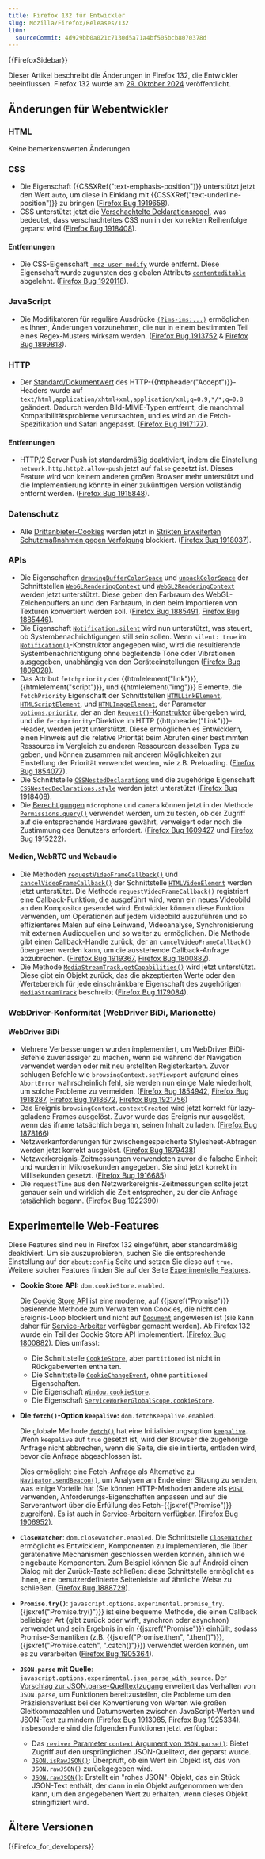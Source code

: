 ```yaml
---
title: Firefox 132 für Entwickler
slug: Mozilla/Firefox/Releases/132
l10n:
  sourceCommit: 4d929bb0a021c7130d5a71a4bf505bcb8070378d
---
```


{{FirefoxSidebar}}

Dieser Artikel beschreibt die Änderungen in Firefox 132, die Entwickler beeinflussen. Firefox 132 wurde am [29. Oktober 2024](https://whattrainisitnow.com/release/?version=132) veröffentlicht.

## Änderungen für Webentwickler

### HTML

Keine bemerkenswerten Änderungen

### CSS

- Die Eigenschaft {{CSSXRef("text-emphasis-position")}} unterstützt jetzt den Wert `auto`, um diese in Einklang mit {{CSSXRef("text-underline-position")}} zu bringen ([Firefox Bug 1919658](https://bugzil.la/1919658)).
- CSS unterstützt jetzt die [Verschachtelte Deklarationsregel](/de/docs/Web/API/CSSNestedDeclarations#nested_declarations_rule), was bedeutet, dass verschachteltes CSS nun in der korrekten Reihenfolge geparst wird ([Firefox Bug 1918408](https://bugzil.la/1918408)).

#### Entfernungen

- Die CSS-Eigenschaft [`-moz-user-modify`](/de/docs/Web/CSS/user-modify) wurde entfernt. Diese Eigenschaft wurde zugunsten des globalen Attributs [`contenteditable`](/de/docs/Web/HTML/Global_attributes/contenteditable) abgelehnt. ([Firefox Bug 1920118](https://bugzil.la/1920118)).

### JavaScript

- Die Modifikatoren für reguläre Ausdrücke [`(?ims-ims:...)`](/de/docs/Web/JavaScript/Reference/Regular_expressions/Modifier) ermöglichen es Ihnen, Änderungen vorzunehmen, die nur in einem bestimmten Teil eines Regex-Musters wirksam werden. ([Firefox Bug 1913752](https://bugzil.la/1913752) & [Firefox Bug 1899813](https://bugzil.la/1899813)).

### HTTP

- Der [Standard/Dokumentwert](/de/docs/Web/HTTP/Guides/Content_negotiation/List_of_default_Accept_values#default_values) des HTTP-{{httpheader("Accept")}}-Headers wurde auf `text/html,application/xhtml+xml,application/xml;q=0.9,*/*;q=0.8` geändert.
  Dadurch werden Bild-MIME-Typen entfernt, die manchmal Kompatibilitätsprobleme verursachten, und es wird an die Fetch-Spezifikation und Safari angepasst. ([Firefox Bug 1917177](https://bugzil.la/1917177)).

#### Entfernungen

- HTTP/2 Server Push ist standardmäßig deaktiviert, indem die Einstellung `network.http.http2.allow-push` jetzt auf `false` gesetzt ist.
  Dieses Feature wird von keinem anderen großen Browser mehr unterstützt und die Implementierung könnte in einer zukünftigen Version vollständig entfernt werden. ([Firefox Bug 1915848](https://bugzil.la/1915848)).

### Datenschutz

- Alle [Drittanbieter-Cookies](/de/docs/Web/Privacy/Guides/Third-party_cookies) werden jetzt in [Strikten Erweiterten Schutzmaßnahmen gegen Verfolgung](https://support.mozilla.org/en-US/kb/enhanced-tracking-protection-firefox-desktop#w_strict-enhanced-tracking-protection) blockiert. ([Firefox Bug 1918037](https://bugzil.la/1918037)).

### APIs

- Die Eigenschaften [`drawingBufferColorSpace`](/de/docs/Web/API/WebGLRenderingContext/drawingBufferColorSpace) und [`unpackColorSpace`](/de/docs/Web/API/WebGLRenderingContext/unpackColorSpace) der Schnittstellen [`WebGLRenderingContext`](/de/docs/Web/API/WebGLRenderingContext) und [`WebGL2RenderingContext`](/de/docs/Web/API/WebGL2RenderingContext) werden jetzt unterstützt. Diese geben den Farbraum des WebGL-Zeichenpuffers an und den Farbraum, in den beim Importieren von Texturen konvertiert werden soll. ([Firefox Bug 1885491](https://bugzil.la/1885491), [Firefox Bug 1885446](https://bugzil.la/1885446)).
- Die Eigenschaft [`Notification.silent`](/de/docs/Web/API/Notification/silent) wird nun unterstützt, was steuert, ob Systembenachrichtigungen still sein sollen. Wenn `silent: true` im [`Notification()`](/de/docs/Web/API/Notification/Notification)-Konstruktor angegeben wird, wird die resultierende Systembenachrichtigung ohne begleitende Töne oder Vibrationen ausgegeben, unabhängig von den Geräteeinstellungen ([Firefox Bug 1809028](https://bugzil.la/1809028)).
- Das Attribut `fetchpriority` der {{htmlelement("link")}}, {{htmlelement("script")}}, und {{htmlelement("img")}} Elemente, die `fetchPriority` Eigenschaft der Schnittstellen [`HTMLLinkElement`](/de/docs/Web/API/HTMLLinkElement), [`HTMLScriptElement`](/de/docs/Web/API/HTMLScriptElement), und [`HTMLImageElement`](/de/docs/Web/API/HTMLImageElement), der Parameter [`options.priority`](/de/docs/Web/API/RequestInit#priority), der an den [`Request()`-Konstruktor](/de/docs/Web/API/Request/Request) übergeben wird, und die `fetchpriority`-Direktive im HTTP {{httpheader("Link")}}-Header, werden jetzt unterstützt. Diese ermöglichen es Entwicklern, einen Hinweis auf die relative Priorität beim Abrufen einer bestimmten Ressource im Vergleich zu anderen Ressourcen desselben Typs zu geben, und können zusammen mit anderen Möglichkeiten zur Einstellung der Priorität verwendet werden, wie z.B. Preloading. ([Firefox Bug 1854077](https://bugzil.la/1854077)).
- Die Schnittstelle [`CSSNestedDeclarations`](/de/docs/Web/API/CSSNestedDeclarations) und die zugehörige Eigenschaft [`CSSNestedDeclarations.style`](/de/docs/Web/API/CSSNestedDeclarations/style) werden jetzt unterstützt ([Firefox Bug 1918408](https://bugzil.la/1918408)).
- Die [Berechtigungen](/de/docs/Web/API/Permissions_API) `microphone` und `camera` können jetzt in der Methode [`Permissions.query()`](/de/docs/Web/API/Permissions/query) verwendet werden, um zu testen, ob der Zugriff auf die entsprechende Hardware gewährt, verweigert oder noch die Zustimmung des Benutzers erfordert. ([Firefox Bug 1609427](https://bugzil.la/1609427) und [Firefox Bug 1915222](https://bugzil.la/1915222)).

#### Medien, WebRTC und Webaudio

- Die Methoden [`requestVideoFrameCallback()`](/de/docs/Web/API/HTMLVideoElement/requestVideoFrameCallback) und [`cancelVideoFrameCallback()`](/de/docs/Web/API/HTMLVideoElement/cancelVideoFrameCallback) der Schnittstelle [`HTMLVideoElement`](/de/docs/Web/API/HTMLVideoElement) werden jetzt unterstützt. Die Methode `requestVideoFrameCallback()` registriert eine Callback-Funktion, die ausgeführt wird, wenn ein neues Videobild an den Kompositor gesendet wird. Entwickler können diese Funktion verwenden, um Operationen auf jedem Videobild auszuführen und so effizienteres Malen auf eine Leinwand, Videoanalyse, Synchronisierung mit externen Audioquellen und so weiter zu ermöglichen. Die Methode gibt einen Callback-Handle zurück, der an `cancelVideoFrameCallback()` übergeben werden kann, um die ausstehende Callback-Anfrage abzubrechen. ([Firefox Bug 1919367](https://bugzil.la/1919367), [Firefox Bug 1800882](https://bugzil.la/1800882)).
- Die Methode [`MediaStreamTrack.getCapabilities()`](/de/docs/Web/API/MediaStreamTrack/getCapabilities) wird jetzt unterstützt. Diese gibt ein Objekt zurück, das die akzeptierten Werte oder den Wertebereich für jede einschränkbare Eigenschaft des zugehörigen [`MediaStreamTrack`](/de/docs/Web/API/MediaStreamTrack) beschreibt ([Firefox Bug 1179084](https://bugzil.la/1179084)).

### WebDriver-Konformität (WebDriver BiDi, Marionette)

#### WebDriver BiDi

- Mehrere Verbesserungen wurden implementiert, um WebDriver BiDi-Befehle zuverlässiger zu machen, wenn sie während der Navigation verwendet werden oder mit neu erstellten Registerkarten. Zuvor schlugen Befehle wie `browsingContext.setViewport` aufgrund eines `AbortError` wahrscheinlich fehl, sie werden nun einige Male wiederholt, um solche Probleme zu vermeiden. ([Firefox Bug 1854942](https://bugzil.la/1854942), [Firefox Bug 1918287](https://bugzil.la/1918287), [Firefox Bug 1918672](https://bugzil.la/1918672), [Firefox Bug 1921756](https://bugzil.la/1921756))
- Das Ereignis `browsingContext.contextCreated` wird jetzt korrekt für lazy-geladene Frames ausgelöst. Zuvor wurde das Ereignis nur ausgelöst, wenn das iframe tatsächlich begann, seinen Inhalt zu laden. ([Firefox Bug 1878166](https://bugzil.la/1878166))
- Netzwerkanforderungen für zwischengespeicherte Stylesheet-Abfragen werden jetzt korrekt ausgelöst. ([Firefox Bug 1879438](https://bugzil.la/1879438))
- Netzwerkereignis-Zeitmessungen verwendeten zuvor die falsche Einheit und wurden in Mikrosekunden angegeben. Sie sind jetzt korrekt in Millisekunden gesetzt. ([Firefox Bug 1916685](https://bugzil.la/1916685))
- Die `requestTime` aus den Netzwerkereignis-Zeitmessungen sollte jetzt genauer sein und wirklich die Zeit entsprechen, zu der die Anfrage tatsächlich begann. ([Firefox Bug 1922390](https://bugzil.la/1922390))

## Experimentelle Web-Features

Diese Features sind neu in Firefox 132 eingeführt, aber standardmäßig deaktiviert. Um sie auszuprobieren, suchen Sie die entsprechende Einstellung auf der `about:config` Seite und setzen Sie diese auf `true`. Weitere solcher Features finden Sie auf der Seite [Experimentelle Features](/de/docs/Mozilla/Firefox/Experimental_features).

- **Cookie Store API:** `dom.cookieStore.enabled`.

  Die [Cookie Store API](/de/docs/Web/API/Cookie_Store_API) ist eine moderne, auf {{jsxref("Promise")}} basierende Methode zum Verwalten von Cookies, die nicht den Ereignis-Loop blockiert und nicht auf [`Document`](/de/docs/Web/API/Document) angewiesen ist (sie kann daher für [Service-Arbeiter](/de/docs/Web/API/Service_Worker_API) verfügbar gemacht werden). Ab Firefox 132 wurde ein Teil der Cookie Store API implementiert. ([Firefox Bug 1800882](https://bugzil.la/1800882)). Dies umfasst:

  - Die Schnittstelle [`CookieStore`](/de/docs/Web/API/CookieStore), aber `partitioned` ist nicht in Rückgabewerten enthalten.
  - Die Schnittstelle [`CookieChangeEvent`](/de/docs/Web/API/CookieChangeEvent), ohne `partitioned` Eigenschaften.
  - Die Eigenschaft [`Window.cookieStore`](/de/docs/Web/API/Window/cookieStore).
  - Die Eigenschaft [`ServiceWorkerGlobalScope.cookieStore`](/de/docs/Web/API/ServiceWorkerGlobalScope/cookieStore).

- **Die `fetch()`-Option `keepalive`:** `dom.fetchKeepalive.enabled`.

  Die globale Methode [`fetch()`](/de/docs/Web/API/Window/fetch) hat eine Initialisierungsoption [`keepalive`](/de/docs/Web/API/RequestInit#keepalive). Wenn `keepalive` auf `true` gesetzt ist, wird der Browser die zugehörige Anfrage nicht abbrechen, wenn die Seite, die sie initiierte, entladen wird, bevor die Anfrage abgeschlossen ist.

  Dies ermöglicht eine Fetch-Anfrage als Alternative zu [`Navigator.sendBeacon()`](/de/docs/Web/API/Navigator/sendBeacon), um Analysen am Ende einer Sitzung zu senden, was einige Vorteile hat (Sie können HTTP-Methoden andere als [`POST`](/de/docs/Web/HTTP/Reference/Methods/POST) verwenden, Anforderungs-Eigenschaften anpassen und auf die Serverantwort über die Erfüllung des Fetch-{{jsxref("Promise")}} zugreifen). Es ist auch in [Service-Arbeitern](/de/docs/Web/API/Service_Worker_API) verfügbar. ([Firefox Bug 1906952](https://bugzil.la/1906952)).

- **`CloseWatcher`**: <code>dom.closewatcher.enabled</code>.
  Die Schnittstelle [`CloseWatcher`](/de/docs/Web/API/CloseWatcher) ermöglicht es Entwicklern, Komponenten zu implementieren, die über gerätenative Mechanismen geschlossen werden können, ähnlich wie eingebaute Komponenten. Zum Beispiel können Sie auf Android einen Dialog mit der Zurück-Taste schließen: diese Schnittstelle ermöglicht es Ihnen, eine benutzerdefinierte Seitenleiste auf ähnliche Weise zu schließen. ([Firefox Bug 1888729](https://bugzil.la/1888729)).

- **`Promise.try()`**: <code>javascript.options.experimental.promise_try</code>. {{jsxref("Promise.try()")}} ist eine bequeme Methode, die einen Callback beliebiger Art (gibt zurück oder wirft, synchron oder asynchron) verwendet und sein Ergebnis in ein {{jsxref("Promise")}} einhüllt, sodass Promise-Semantiken (z.B. {{jsxref("Promise.then", ".then()")}}, {{jsxref("Promise.catch", ".catch()")}}) verwendet werden können, um es zu verarbeiten ([Firefox Bug 1905364](https://bugzil.la/1905364)).

- **`JSON.parse` mit Quelle**: <code>javascript.options.experimental.json_parse_with_source</code>. Der [Vorschlag zur JSON.parse-Quelltextzugang](https://github.com/tc39/proposal-json-parse-with-source) erweitert das Verhalten von `JSON.parse`, um Funktionen bereitzustellen, die Probleme um den Präzisionsverlust bei der Konvertierung von Werten wie großen Gleitkommazahlen und Datumswerten zwischen JavaScript-Werten und JSON-Text zu mindern ([Firefox Bug 1913085](https://bugzil.la/1913085), [Firefox Bug 1925334](https://bugzil.la/1925334)). Insbesondere sind die folgenden Funktionen jetzt verfügbar:
  - Das [`reviver` Parameter `context` Argument von `JSON.parse()`](/de/docs/Web/JavaScript/Reference/Global_Objects/JSON/parse#the_reviver_parameter): Bietet Zugriff auf den ursprünglichen JSON-Quelltext, der geparst wurde.
  - [`JSON.isRawJSON()`](/de/docs/Web/JavaScript/Reference/Global_Objects/JSON/isRawJSON): Überprüft, ob ein Wert ein Objekt ist, das von `JSON.rawJSON()` zurückgegeben wird.
  - [`JSON.rawJSON()`](/de/docs/Web/JavaScript/Reference/Global_Objects/JSON/rawJSON): Erstellt ein "rohes JSON"-Objekt, das ein Stück JSON-Text enthält, der dann in ein Objekt aufgenommen werden kann, um den angegebenen Wert zu erhalten, wenn dieses Objekt stringifiziert wird.

## Ältere Versionen

{{Firefox_for_developers}}
